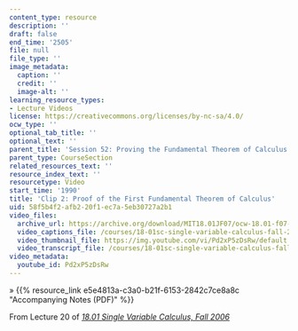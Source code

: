 ```yaml
---
content_type: resource
description: ''
draft: false
end_time: '2505'
file: null
file_type: ''
image_metadata:
  caption: ''
  credit: ''
  image-alt: ''
learning_resource_types:
- Lecture Videos
license: https://creativecommons.org/licenses/by-nc-sa/4.0/
ocw_type: ''
optional_tab_title: ''
optional_text: ''
parent_title: 'Session 52: Proving the Fundamental Theorem of Calculus'
parent_type: CourseSection
related_resources_text: ''
resource_index_text: ''
resourcetype: Video
start_time: '1990'
title: 'Clip 2: Proof of the First Fundamental Theorem of Calculus'
uid: 58f5b4f2-afb2-20f1-ec7a-5eb30727a2b1
video_files:
  archive_url: https://archive.org/download/MIT18.01JF07/ocw-18.01-f07-lec20_300k.mp4
  video_captions_file: /courses/18-01sc-single-variable-calculus-fall-2010/7e14a4b24d3c5eb99b52429400a21ac8_Pd2xP5zDsRw.vtt
  video_thumbnail_file: https://img.youtube.com/vi/Pd2xP5zDsRw/default.jpg
  video_transcript_file: /courses/18-01sc-single-variable-calculus-fall-2010/31c99653cf0a2f271ed6e24614b78da1_Pd2xP5zDsRw.pdf
video_metadata:
  youtube_id: Pd2xP5zDsRw
---
```

» {{% resource_link e5e4813a-c3a0-b21f-6153-2842c7ce8a8c "Accompanying Notes (PDF)" %}}

From Lecture 20 of [_18.01 Single Variable Calculus, Fall 2006_](/courses/18-01-single-variable-calculus-fall-2006/video_galleries/video-lectures)